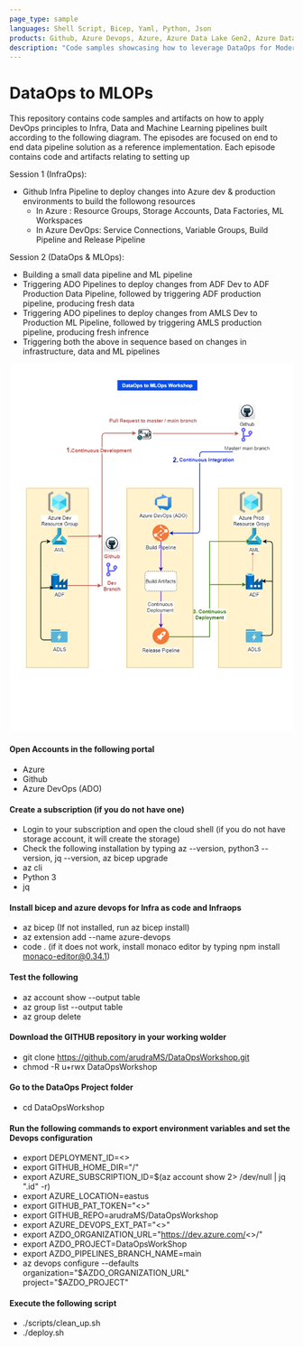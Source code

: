 ```yaml
---
page_type: sample
languages: Shell Script, Bicep, Yaml, Python, Json
products: Github, Azure Devops, Azure, Azure Data Lake Gen2, Azure Data Factory, Azure Ml Studio
description: "Code samples showcasing how to leverage DataOps for Modern Data Estate"
---
```


# DataOps to MLOPs

This repository contains code samples and artifacts on how to apply DevOps principles to Infra, Data and Machine Learning pipelines built according to the following diagram. The episodes are focused on end to end data pipeline solution as a reference implementation. Each episode contains code and artifacts relating to setting up

Session 1 (InfraOps):
- Github Infra Pipeline to deploy changes into Azure dev & production environments to build the followong resources
    * In Azure : Resource Groups, Storage Accounts, Data Factories, ML Workspaces
    * In Azure DevOps: Service Connections, Variable Groups, Build Pipeline and Release Pipeline

Session 2 (DataOps & MLOps):
- Building a small data pipeline and ML pipeline
- Triggering ADO Pipelines to deploy changes from ADF Dev to ADF Production Data Pipeline, followed by triggering ADF production pipeline, producing fresh data
- Triggering ADO pipelines to deploy changes from AMLS Dev to Production ML Pipeline, followed by triggering AMLS production pipeline, producing fresh infrence
- Triggering both the above in sequence based on changes in infrastructure, data and ML pipelines

![Architecture](docs/images/DataOpsToMLOps.drawio.png?raw=true "Architecture")


#### Open Accounts in the following portal
- Azure
- Github
- Azure DevOps (ADO)

#### Create a subscription (if you do not have one)
- Login to your subscription and open the cloud shell (if you do not have storage account, it will create the storage)
- Check the following installation by typing az --version, python3 --version, jq --version, az bicep upgrade
- az cli
- Python 3
- jq

#### Install bicep and azure devops for Infra as code and Infraops
- az bicep (If not installed, run az bicep install)
- az extension add --name azure-devops
- code . (if it does not work, install monaco editor by typing npm install monaco-editor@0.34.1)

#### Test the following
- az account show --output table
- az group list --output table
- az group delete 

#### Download the GITHUB repository in your working wolder
- git clone https://github.com/arudraMS/DataOpsWorkshop.git
- chmod -R u+rwx DataOpsWorkshop

#### Go to the DataOps Project folder
- cd DataOpsWorkshop

#### Run the following commands to export environment variables and set the Devops configuration
- export DEPLOYMENT_ID=<>
- export GITHUB_HOME_DIR="/"
- export AZURE_SUBSCRIPTION_ID=$(az account show 2> /dev/null | jq ".id" -r)
- export AZURE_LOCATION=eastus
- export GITHUB_PAT_TOKEN="<>"
- export GITHUB_REPO=arudraMS/DataOpsWorkshop
- export AZURE_DEVOPS_EXT_PAT="<>"
- export AZDO_ORGANIZATION_URL="https://dev.azure.com/<>/"
- export AZDO_PROJECT=DataOpsWorkShop
- export AZDO_PIPELINES_BRANCH_NAME=main
- az devops configure --defaults organization="$AZDO_ORGANIZATION_URL" project="$AZDO_PROJECT"

#### Execute the following script	
- ./scripts/clean_up.sh
- ./deploy.sh
